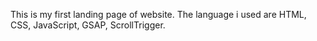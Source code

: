 This is my first landing page of website. The language i used are HTML, CSS, JavaScript, GSAP, ScrollTrigger.
